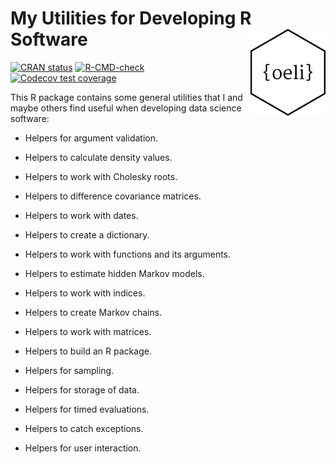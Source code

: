 # My Utilities for Developing R Software <img src="man/figures/logo.png" align="right" height="139" alt="" />

<!-- badges: start -->
[![CRAN status](https://www.r-pkg.org/badges/version/oeli)](https://CRAN.R-project.org/package=oeli)
[![R-CMD-check](https://github.com/loelschlaeger/oeli/actions/workflows/R-CMD-check.yaml/badge.svg)](https://github.com/loelschlaeger/oeli/actions/workflows/R-CMD-check.yaml)
[![Codecov test coverage](https://codecov.io/gh/loelschlaeger/oeli/branch/master/graph/badge.svg)](https://app.codecov.io/gh/loelschlaeger/oeli?branch=master)
<!-- badges: end -->

This R package contains some general utilities that I and maybe others find useful when developing data science software:

- Helpers for argument validation.

- Helpers to calculate density values.

- Helpers to work with Cholesky roots.

- Helpers to difference covariance matrices.

- Helpers to work with dates.

- Helpers to create a dictionary.

- Helpers to work with functions and its arguments.

- Helpers to estimate hidden Markov models.

- Helpers to work with indices.

- Helpers to create Markov chains.

- Helpers to work with matrices.

- Helpers to build an R package.

- Helpers for sampling.

- Helpers for storage of data.

- Helpers for timed evaluations.

- Helpers to catch exceptions.

- Helpers for user interaction.

